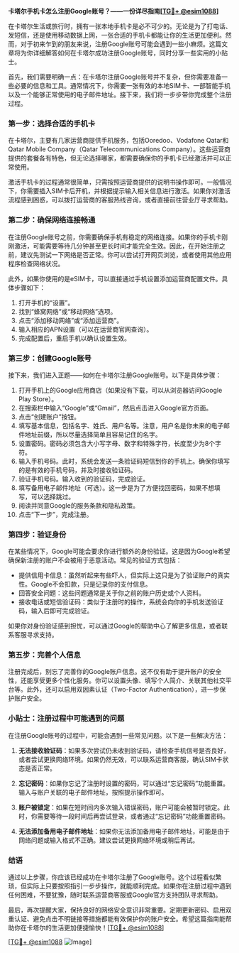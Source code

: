 **卡塔尔手机卡怎么注册Google账号？——一份详尽指南[[TG💪+ @esim1088](https://t.me/s/esim1088)]**

在卡塔尔生活或旅行时，拥有一张本地手机卡是必不可少的。无论是为了打电话、发短信，还是使用移动数据上网，一张合适的手机卡都能让你的生活更加便利。然而，对于初来乍到的朋友来说，注册Google账号可能会遇到一些小麻烦。这篇文章将为你详细解答如何在卡塔尔成功注册Google账号，同时分享一些实用的小贴士。

首先，我们需要明确一点：在卡塔尔注册Google账号并不复杂，但你需要准备一些必要的信息和工具。通常情况下，你需要一张有效的本地SIM卡、一部智能手机以及一个能够正常使用的电子邮件地址。接下来，我们将一步步带你完成整个注册过程。

### **第一步：选择合适的手机卡**

在卡塔尔，主要有几家运营商提供手机服务，包括Ooredoo、Vodafone Qatar和Qatar Mobile Company（Qatar Telecommunications Company）。这些运营商提供的套餐各有特色，但无论选择哪家，都需要确保你的手机卡已经激活并可以正常使用。

激活手机卡的过程通常很简单，只需按照运营商提供的说明书操作即可。一般情况下，你需要插入SIM卡后开机，并根据提示输入相关信息进行激活。如果你对激活流程感到困惑，可以拨打运营商的客服热线咨询，或者直接前往营业厅寻求帮助。

### **第二步：确保网络连接畅通**

在注册Google账号之前，你需要确保手机有稳定的网络连接。如果你的手机卡刚刚激活，可能需要等待几分钟甚至更长时间才能完全生效。因此，在开始注册之前，建议先测试一下网络是否正常。你可以尝试打开网页浏览，或者使用其他应用程序检查网络状况。

此外，如果你使用的是eSIM卡，可以直接通过手机设置添加运营商配置文件。具体步骤如下：

1. 打开手机的“设置”。
2. 找到“蜂窝网络”或“移动网络”选项。
3. 点击“添加移动网络”或“添加运营商”。
4. 输入相应的APN设置（可以在运营商官网查询）。
5. 完成配置后，重启手机以确认设置生效。

### **第三步：创建Google账号**

接下来，我们进入正题——如何在卡塔尔注册Google账号。以下是具体步骤：

1. 打开手机上的Google应用商店（如果没有下载，可以从浏览器访问Google Play Store）。
2. 在搜索栏中输入“Google”或“Gmail”，然后点击进入Google官方页面。
3. 点击“创建账户”按钮。
4. 填写基本信息，包括名字、姓氏、用户名等。注意，用户名是你未来的电子邮件地址前缀，所以尽量选择简单且容易记住的名字。
5. 设置密码。密码必须包含大小写字母、数字和特殊字符，长度至少为8个字符。
6. 输入手机号码。此时，系统会发送一条验证码短信到你的手机上。确保你填写的是有效的手机号码，并及时接收验证码。
7. 验证手机号码。输入收到的验证码，完成验证。
8. 填写备用电子邮件地址（可选）。这一步是为了方便找回密码，如果不想填写，可以选择跳过。
9. 阅读并同意Google的服务条款和隐私政策。
10. 点击“下一步”，完成注册。

### **第四步：验证身份**

在某些情况下，Google可能会要求你进行额外的身份验证。这是因为Google希望确保新注册的账户不会被用于恶意活动。常见的验证方式包括：

- 提供信用卡信息：虽然听起来有些吓人，但实际上这只是为了验证账户的真实性。Google不会扣款，只是记录你的支付信息。
- 回答安全问题：这些问题通常是关于你之前的账户历史或个人资料。
- 接收电话或短信验证码：类似于注册时的操作，系统会向你的手机发送验证码，输入后即可完成验证。

如果你对身份验证感到担忧，可以通过Google的帮助中心了解更多信息，或者联系客服寻求支持。

### **第五步：完善个人信息**

注册完成后，别忘了完善你的Google账户信息。这不仅有助于提升账户的安全性，还能享受更多个性化服务。你可以设置头像、填写个人简介、关联其他社交平台等。此外，还可以启用双因素认证（Two-Factor Authentication），进一步保护账户安全。

### **小贴士：注册过程中可能遇到的问题**

在注册Google账号的过程中，可能会遇到一些常见问题。以下是一些解决方法：

1. **无法接收验证码**：如果多次尝试仍未收到验证码，请检查手机信号是否良好，或者尝试更换网络环境。如果仍然无效，可以联系运营商客服，确认SIM卡状态是否正常。
   
2. **忘记密码**：如果你忘记了注册时设置的密码，可以通过“忘记密码”功能重置。输入与账户关联的电子邮件地址，按照提示操作即可。

3. **账户被锁定**：如果在短时间内多次输入错误密码，账户可能会被暂时锁定。此时，你需要等待一段时间后再尝试登录，或者通过“忘记密码”功能重置密码。

4. **无法添加备用电子邮件地址**：如果你无法添加备用电子邮件地址，可能是由于网络问题或输入格式不正确。建议尝试更换网络环境或稍后再试。

### **结语**

通过以上步骤，你应该已经成功在卡塔尔注册了Google账号。这个过程看似繁琐，但实际上只要按照指引一步步操作，就能顺利完成。如果你在注册过程中遇到任何困难，不要犹豫，随时联系运营商客服或Google官方支持团队寻求帮助。

最后，再次提醒大家，保持良好的网络安全意识非常重要。定期更新密码、启用双重认证、避免点击不明链接等措施都能有效保护你的账户安全。希望这篇指南能帮助你在卡塔尔的生活更加便捷愉快！[[TG💪+ @esim1088](https://t.me/s/esim1088)] 

[[TG💪+ @esim1088](https://t.me/s/esim1088) ![Image](https://i.postimg.cc/4NQfJmqS/Snipaste-2025-05-13-00-14-12.png)]